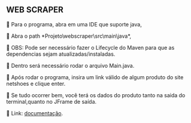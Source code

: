 ## WEB SCRAPER

<p>📌 Para o programa, abra em uma IDE que suporte java, </p>
<p>📌 Abra o path *Projeto\webscraper\src\main\java*, </p>
<p>📌 OBS: Pode ser necessário fazer o Lifecycle do Maven para que as dependencias sejam atualizadas/instaladas.</p>
<p>📌 Dentro será necessário rodar o arquivo Main.java.</p>
<p>📌 Após rodar o programa, insira um link válido de algum produto do site netshoes e clique enter.</p>
<p>📌 Se tudo ocorrer bem, você terá os dados do produto tanto na saida do terminal,quanto no JFrame de saída.</p>

🔗 Link: [documentação](https://docs.google.com/document/d/1kVNyWyPLBdGjyfMyk0W-qzTyEG2mnqySV7nWOy282mE/edit).

